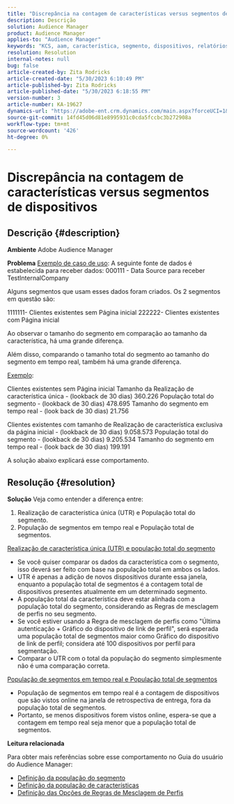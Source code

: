 ```yaml
---
title: "Discrepância na contagem de características versus segmentos de dispositivos"
description: Descrição
solution: Audience Manager
product: Audience Manager
applies-to: "Audience Manager"
keywords: "KCS, aam, característica, segmento, dispositivos, relatórios, realizações de características únicas, população total do segmento, população de segmentos em tempo real, população de características total, prática recomendada, discrepância, característica versus contagem de dispositivos de segmento, Adobe Audience Manager"
resolution: Resolution
internal-notes: null
bug: false
article-created-by: Zita Rodricks
article-created-date: "5/30/2023 6:10:49 PM"
article-published-by: Zita Rodricks
article-published-date: "5/30/2023 6:18:55 PM"
version-number: 3
article-number: KA-19627
dynamics-url: "https://adobe-ent.crm.dynamics.com/main.aspx?forceUCI=1&pagetype=entityrecord&etn=knowledgearticle&id=fa10b448-15ff-ed11-8f6e-6045bd006b25"
source-git-commit: 14fd45d06d81e8995931c0cda5fccbc3b272908a
workflow-type: tm+mt
source-wordcount: '426'
ht-degree: 0%

---
```


# Discrepância na contagem de características versus segmentos de dispositivos

## Descrição {#description}


<b>Ambiente</b>
Adobe Audience Manager

<b>Problema</b>
<u>Exemplo de caso de uso</u>: A seguinte fonte de dados é estabelecida para receber dados: 000111 - Data Source para receber TestInternalCompany

Alguns segmentos que usam esses dados foram criados. Os 2 segmentos em questão são:

1111111- Clientes existentes sem Página inicial 222222- Clientes existentes com Página inicial

Ao observar o tamanho do segmento em comparação ao tamanho da característica, há uma grande diferença.

Além disso, comparando o tamanho total do segmento ao tamanho do segmento em tempo real, também há uma grande diferença.

<u>Exemplo</u>:

Clientes existentes sem Página inicial Tamanho da Realização de característica única - (lookback de 30 dias) 360.226 População total do segmento - (lookback de 30 dias) 478.695 Tamanho do segmento em tempo real - (look back de 30 dias) 21.756

Clientes existentes com tamanho de Realização de característica exclusiva da página inicial - (lookback de 30 dias) 9.058.573 População total do segmento - (lookback de 30 dias) 9.205.534 Tamanho do segmento em tempo real - (look back de 30 dias) 199.191



A solução abaixo explicará esse comportamento.


## Resolução {#resolution}


<b>Solução</b>
Veja como entender a diferença entre:
1. Realização de característica única (UTR) e População total do segmento.
2. População de segmentos em tempo real e População total de segmentos.



<u>Realização de característica única (UTR) e população total do segmento</u>

- Se você quiser comparar os dados da característica com o segmento, isso deverá ser feito com base na população total em ambos os lados.
- UTR é apenas a adição de novos dispositivos durante essa janela, enquanto a população total de segmentos é a contagem total de dispositivos presentes atualmente em um determinado segmento.
- A população total da característica deve estar alinhada com a população total do segmento, considerando as Regras de mesclagem de perfis no seu segmento.
- Se você estiver usando a Regra de mesclagem de perfis como &quot;Última autenticação + Gráfico do dispositivo de link de perfil&quot;, será esperada uma população total de segmentos maior como Gráfico do dispositivo de link de perfil; considera até 100 dispositivos por perfil para segmentação.
- Comparar o UTR com o total da população do segmento simplesmente não é uma comparação correta.




<u>População de segmentos em tempo real e População total de segmentos</u>

- População de segmentos em tempo real é a contagem de dispositivos que são vistos online na janela de retrospectiva de entrega, fora da população total de segmentos.
- Portanto, se menos dispositivos forem vistos online, espera-se que a contagem em tempo real seja menor que a população total de segmentos.




<b>Leitura relacionada</b>

Para obter mais referências sobre esse comportamento no Guia do usuário do Audience Manager:

- [Definição da população do segmento](https://experienceleague.adobe.com/docs/audience-manager/user-guide/features/segments/segment-builder-data.html?lang=en)
- [Definição da população de características](https://experienceleague.adobe.com/docs/audience-manager/user-guide/features/traits/trait-details-page.html?lang=en)
- [Definição das Opções de Regras de Mesclagem de Perfis](https://experienceleague.adobe.com/docs/audience-manager/user-guide/features/profile-merge-rules/merge-rule-definitions.html?lang=en)


